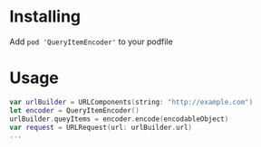 # Installing

Add `pod 'QueryItemEncoder'` to your podfile

# Usage

```swift
var urlBuilder = URLComponents(string: "http://example.com")
let encoder = QueryItemEncoder()
urlBuilder.queyItems = encoder.encode(encodableObject)
var request = URLRequest(url: urlBuilder.url)
...
```
